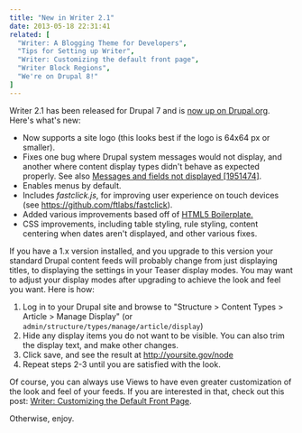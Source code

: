 ```yaml
---
title: "New in Writer 2.1"
date: 2013-05-18 22:31:41
related: [
  "Writer: A Blogging Theme for Developers",
  "Tips for Setting up Writer",
  "Writer: Customizing the default front page",
  "Writer Block Regions",
  "We're on Drupal 8!"
]
---
```


Writer 2.1 has been released for Drupal 7 and is <a href="http://drupal.org/project/writer" target="_blank" rel="noopener noreferrer">now up on Drupal.org</a>. Here's what's new:

*   Now supports a site logo (this looks best if the logo is 64x64 px or smaller).
*   Fixes one bug where Drupal system messages would not display, and another where content display types didn't behave as expected properly. See also <a href="http://drupal.org/node/1951474" target="_blank" rel="noopener noreferrer">Messages and fields not displayed [1951474]</a>.
*   Enables menus by default.
*   Includes *fastclick.js*, for improving user experience on touch devices (see https://github.com/ftlabs/fastclick).
*   Added various improvements based off of <a href="http://html5boilerplate.com/" target="_blank" rel="noopener noreferrer">HTML5 Boilerplate.</a>
*   CSS improvements, including table styling, rule styling, content centering when dates aren't displayed, and other various fixes.

If you have a 1.x version installed, and you upgrade to this version your standard Drupal content feeds will probably change from just displaying titles, to displaying the settings in your Teaser display modes. You may want to adjust your display modes after upgrading to achieve the look and feel you want. Here is how:

1.  Log in to your Drupal site and browse to "Structure > Content Types > Article > Manage Display" (or `admin/structure/types/manage/article/display`)
2.  Hide any display items you do not want to be visible. You can also trim the display text, and make other changes.
3.  Click save, and see the result at http://yoursite.gov/node
4.  Repeat steps 2-3 until you are satisfied with the look.

Of course, you can always use Views to have even greater customization of the look and feel of your feeds. If you are interested in that, check out this post: [Writer: Customizing the Default Front Page][1].

 [1]: http://www.bryanbraun.com/2013/03/16/writer-customizing-default-front-page/

Otherwise, enjoy.
